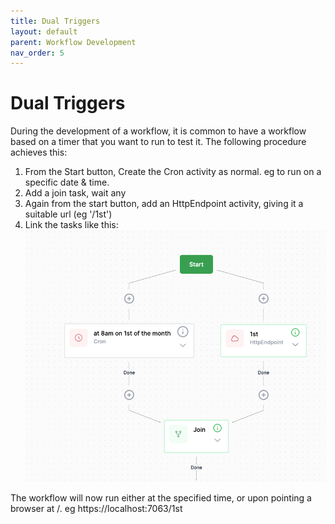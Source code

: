 ```yaml
---
title: Dual Triggers
layout: default
parent: Workflow Development
nav_order: 5
---
```


# Dual Triggers

During the development of a workflow, it is common to have a workflow based on a timer that you want to run to test it. The following procedure achieves this:

1. From the Start button, Create the Cron activity as normal.  eg to run on a specific date & time.
2. Add a join task, wait any
3. Again from the start button, add an HttpEndpoint activity, giving it a suitable url (eg '/1st')
4. Link the tasks like this:
   ![](2022-11-25-15-14-47.png)

The workflow will now run either at the specified time, or upon pointing a browser at <host>/<endpoint>. eg https://localhost:7063/1st